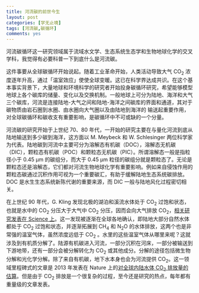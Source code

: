 ```yaml
---
title: 河流碳的前世今生
layout: post
categories: [学无止境]
tags: [河流碳,碳循环]
comments: yes
---
```


河流碳循环这一研究领域属于流域水文学、生态系统生态学和生物地球化学的交叉学科，我觉得有必要科普一下到底什么是河流碳。

这件事要从全球碳循环开始说起。随着工业革命开始，人类活动导致大气 CO<sub>2</sub> 浓度逐年升高，通过「温室效应」使使全球变暖。这已在科学界达成共识。在这个基本事实背景下，大量地球和环境科学的研究者开始投身碳循环研究，希望能够模型地球上各个碳库的储量、变化以及交换机制。一般地球上可分为陆地、海洋和大气三个碳库，河流是连接陆地-大气之间和陆地-海洋之间碳库的界面和通道，其对于碳物质由岩石圈到水圈、由水圈向大气圈以及由陆地到海洋的 输送起重要作用，对全球碳循环和碳收支有重要影响，是碳循环中不可或缺的一个分量。

河流碳的研究开始于上世纪 70、80 年代，一开始的研究主要在与量化河流到底从陆地输送到多少碳到海洋，这方面以 M. Meybeck 和 W. Schlesinger 两位科学家为代表。陆地碳到河流中主要可分为溶解态有机碳（DOC），溶解态无机碳（DIC），颗粒态有机碳（POC）和颗粒态无机碳（PIC）。所谓溶解态一般是指粒径小于 0.45 µm 的碳组分，而大于 0.45 µm 粒径的碳组分就是颗粒态了。无论是颗粒态还是溶解态，它们都对河流生物地球化学有重要影响。例如来自侵蚀作用的颗粒态碳通过沉积作用可视为一个重要碳汇，有助于缓解陆地生态系统碳排放。DOC 是水生生态系统新陈代谢的重要来源，而 DIC 一般与陆地风化过程密切相关。

在上世纪 90 年代，G. Kling 发现北极的湖泊和溪流水体处于 CO<sub>2</sub> 过饱和状态，也就是水中的 CO<sub>2</sub> 分压大于大气中  CO<sub>2</sub>  分压，因而会向大气排放 CO<sub>2</sub>，[相关研究发表在 Science 上](https://science.sciencemag.org/content/251/4991/298)。这一发现被逐渐在全球各地确认，即陆地大部分自然水体都处于 CO<sub>2</sub> 过饱和状态，并逐渐拓展到  CH<sub>4</sub>  和 N<sub>2</sub>O 的水体排放，这两个也是非常强的温室气体，虽然浓度远低于 CO<sub>2</sub> 。水里的这些温室气体从哪里来呢？这就涉及到有机质分解了。陆源有机碳进入河流，一部分沉积在河床，一部分被输送到下游地带，还有一部分会被分解转化为 CO<sub>2</sub> 或其他成分。分解的途径包括微生物分解和光化学分解。除了来自有机碳，地下水本身也会为河流提供 CO<sub>2</sub>。这一领域里程碑式的文章是 2013 年发表在 Nature 上的[对全球内陆水体 CO<sub>2</sub> 排放量的估算](https://www.nature.com/articles/nature12760)。但是由于 CO<sub>2</sub> 排放是一个很复杂的过程，至今还是研究的热点，每年都有重量级的文章发表。